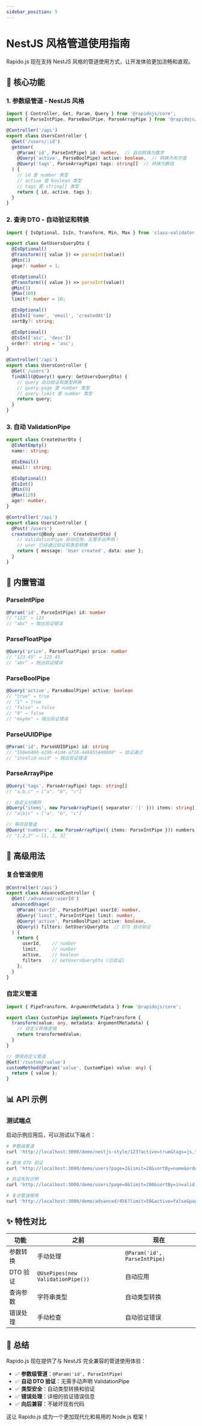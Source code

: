 ```yaml
---
sidebar_position: 5
---
```


# NestJS 风格管道使用指南

Rapido.js 现在支持 NestJS 风格的管道使用方式，让开发体验更加流畅和直观。

## 🚀 核心功能

### 1. 参数级管道 - NestJS 风格

```typescript
import { Controller, Get, Param, Query } from '@rapidojs/core';
import { ParseIntPipe, ParseBoolPipe, ParseArrayPipe } from '@rapidojs/core';

@Controller('/api')
export class UsersController {
  @Get('/users/:id')
  getUser(
    @Param('id', ParseIntPipe) id: number,  // 自动转换为数字
    @Query('active', ParseBoolPipe) active: boolean,  // 转换为布尔值
    @Query('tags', ParseArrayPipe) tags: string[]  // 转换为数组
  ) {
    // id 是 number 类型
    // active 是 boolean 类型  
    // tags 是 string[] 类型
    return { id, active, tags };
  }
}
```

### 2. 查询 DTO - 自动验证和转换

```typescript
import { IsOptional, IsIn, Transform, Min, Max } from 'class-validator';

export class GetUsersQueryDto {
  @IsOptional()
  @Transform(({ value }) => parseInt(value))
  @Min(1)
  page?: number = 1;

  @IsOptional()
  @Transform(({ value }) => parseInt(value))
  @Min(1)
  @Max(100)
  limit?: number = 10;

  @IsOptional()
  @IsIn(['name', 'email', 'createdAt'])
  sortBy?: string;

  @IsOptional()
  @IsIn(['asc', 'desc'])
  order?: string = 'asc';
}

@Controller('/api')
export class UsersController {
  @Get('/users')
  findAll(@Query() query: GetUsersQueryDto) {
    // query 自动验证和类型转换
    // query.page 是 number 类型
    // query.limit 是 number 类型
    return query;
  }
}
```

### 3. 自动 ValidationPipe

```typescript
export class CreateUserDto {
  @IsNotEmpty()
  name!: string;

  @IsEmail()
  email!: string;

  @IsOptional()
  @IsInt()
  @Min(0)
  @Max(120)
  age?: number;
}

@Controller('/api')
export class UsersController {
  @Post('/users')
  createUser(@Body user: CreateUserDto) {
    // ValidationPipe 自动应用，无需手动声明！
    // user 已经通过验证和类型转换
    return { message: 'User created', data: user };
  }
}
```

## 🔧 内置管道

### ParseIntPipe
```typescript
@Param('id', ParseIntPipe) id: number
// "123" → 123
// "abc" → 抛出验证错误
```

### ParseFloatPipe
```typescript
@Query('price', ParseFloatPipe) price: number
// "123.45" → 123.45
// "abc" → 抛出验证错误
```

### ParseBoolPipe
```typescript
@Query('active', ParseBoolPipe) active: boolean
// "true" → true
// "1" → true
// "false" → false
// "0" → false
// "maybe" → 抛出验证错误
```

### ParseUUIDPipe
```typescript
@Param('id', ParseUUIDPipe) id: string
// "550e8400-e29b-41d4-a716-446655440000" → 验证通过
// "invalid-uuid" → 抛出验证错误
```

### ParseArrayPipe
```typescript
@Query('tags', ParseArrayPipe) tags: string[]
// "a,b,c" → ["a", "b", "c"]

// 自定义分隔符
@Query('items', new ParseArrayPipe({ separator: '|' })) items: string[]
// "a|b|c" → ["a", "b", "c"]

// 带项目管道
@Query('numbers', new ParseArrayPipe({ items: ParseIntPipe })) numbers: number[]
// "1,2,3" → [1, 2, 3]
```

## 🎯 高级用法

### 复合管道使用
```typescript
@Controller('/api')
export class AdvancedController {
  @Get('/advanced/:userId')
  advancedUsage(
    @Param('userId', ParseIntPipe) userId: number,
    @Query('limit', ParseIntPipe) limit: number,
    @Query('active', ParseBoolPipe) active: boolean,
    @Query() filters: GetUsersQueryDto  // DTO 自动验证
  ) {
    return {
      userId,    // number
      limit,     // number
      active,    // boolean
      filters    // GetUsersQueryDto (已验证)
    };
  }
}
```

### 自定义管道
```typescript
import { PipeTransform, ArgumentMetadata } from '@rapidojs/core';

export class CustomPipe implements PipeTransform {
  transform(value: any, metadata: ArgumentMetadata) {
    // 自定义转换逻辑
    return transformedValue;
  }
}

// 使用自定义管道
@Get('/custom/:value')
customMethod(@Param('value', CustomPipe) value: any) {
  return { value };
}
```

## 📊 API 示例

### 测试端点

启动示例应用后，可以测试以下端点：

```bash
# 参数级管道
curl 'http://localhost:3000/demo/nestjs-style/123?active=true&tags=js,ts,node'

# 查询 DTO 验证
curl 'http://localhost:3000/demo/users?page=2&limit=20&sortBy=name&order=desc'

# 验证失败示例
curl 'http://localhost:3000/demo/users?page=0&limit=200&sortBy=invalid'

# 复合管道使用
curl 'http://localhost:3000/demo/advanced/456?limit=50&active=false&page=3'
```

## ✨ 特性对比

| 功能 | 之前 | 现在 |
|------|------|------|
| 参数转换 | 手动处理 | `@Param('id', ParseIntPipe)` |
| DTO 验证 | `@UsePipes(new ValidationPipe())` | 自动应用 |
| 查询参数 | 字符串类型 | 自动类型转换 |
| 错误处理 | 手动检查 | 自动验证错误 |

## 🎉 总结

Rapido.js 现在提供了与 NestJS 完全兼容的管道使用体验：

- ✅ **参数级管道**：`@Param('id', ParseIntPipe)`
- ✅ **自动 DTO 验证**：无需手动声明 ValidationPipe
- ✅ **类型安全**：自动类型转换和验证
- ✅ **错误处理**：详细的验证错误信息
- ✅ **向后兼容**：不破坏现有代码

这让 Rapido.js 成为一个更加现代化和易用的 Node.js 框架！
